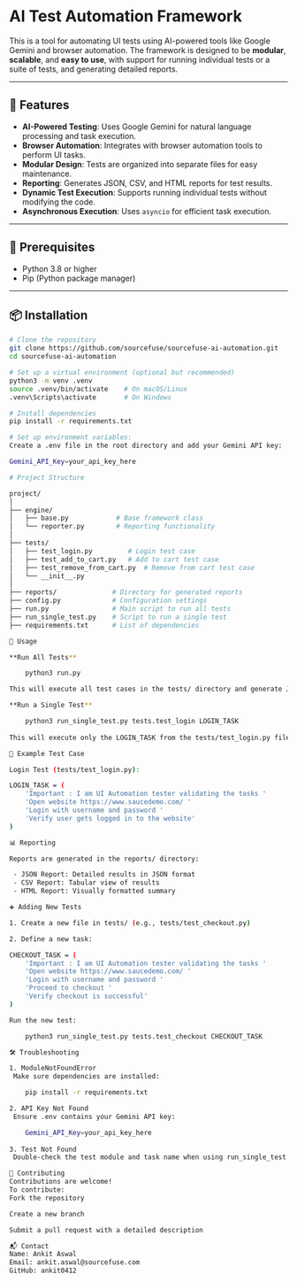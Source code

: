 # AI Test Automation Framework

This is a tool for automating UI tests using AI-powered tools like Google Gemini and browser automation. The framework is designed to be **modular**, **scalable**, and **easy to use**, with support for running individual tests or a suite of tests, and generating detailed reports.

---

## 🔧 Features

- **AI-Powered Testing**: Uses Google Gemini for natural language processing and task execution.  
- **Browser Automation**: Integrates with browser automation tools to perform UI tasks.  
- **Modular Design**: Tests are organized into separate files for easy maintenance.  
- **Reporting**: Generates JSON, CSV, and HTML reports for test results.  
- **Dynamic Test Execution**: Supports running individual tests without modifying the code.  
- **Asynchronous Execution**: Uses `asyncio` for efficient task execution.

---

## 🧱 Prerequisites

- Python 3.8 or higher  
- Pip (Python package manager)

---

## 📦 Installation

```bash
# Clone the repository
git clone https://github.com/sourcefuse/sourcefuse-ai-automation.git
cd sourcefuse-ai-automation

# Set up a virtual environment (optional but recommended)
python3 -m venv .venv
source .venv/bin/activate    # On macOS/Linux
.venv\Scripts\activate       # On Windows

# Install dependencies
pip install -r requirements.txt

# Set up environment variables:
Create a .env file in the root directory and add your Gemini API key:

Gemini_API_Key=your_api_key_here

# Project Structure

project/
│
├── engine/
│   ├── base.py            # Base framework class
│   └── reporter.py        # Reporting functionality
│
├── tests/
│   ├── test_login.py         # Login test case
│   ├── test_add_to_cart.py   # Add to cart test case
│   ├── test_remove_from_cart.py  # Remove from cart test case
│   └── __init__.py
│
├── reports/              # Directory for generated reports
├── config.py             # Configuration settings
├── run.py                # Main script to run all tests
├── run_single_test.py    # Script to run a single test
├── requirements.txt      # List of dependencies

🚀 Usage

**Run All Tests**

    python3 run.py

This will execute all test cases in the tests/ directory and generate JSON, CSV, and HTML reports in the reports/ folder.

**Run a Single Test**

    python3 run_single_test.py tests.test_login LOGIN_TASK
    
This will execute only the LOGIN_TASK from the tests/test_login.py file.

🧪 Example Test Case

Login Test (tests/test_login.py):

LOGIN_TASK = (
    'Important : I am UI Automation tester validating the tasks '
    'Open website https://www.saucedemo.com/ '
    'Login with username and password '
    'Verify user gets logged in to the website'
)

📊 Reporting

Reports are generated in the reports/ directory:

 - JSON Report: Detailed results in JSON format
 - CSV Report: Tabular view of results
 - HTML Report: Visually formatted summary

➕ Adding New Tests

1. Create a new file in tests/ (e.g., tests/test_checkout.py)

2. Define a new task:

CHECKOUT_TASK = (
    'Important : I am UI Automation tester validating the tasks '
    'Open website https://www.saucedemo.com/ '
    'Login with username and password '
    'Proceed to checkout '
    'Verify checkout is successful'
)

Run the new test:

    python3 run_single_test.py tests.test_checkout CHECKOUT_TASK

🛠 Troubleshooting

1. ModuleNotFoundError
 Make sure dependencies are installed:

    pip install -r requirements.txt

2. API Key Not Found
 Ensure .env contains your Gemini API key:

    Gemini_API_Key=your_api_key_here
    
3. Test Not Found
 Double-check the test module and task name when using run_single_test.py.

🤝 Contributing
Contributions are welcome!
To contribute:
Fork the repository

Create a new branch

Submit a pull request with a detailed description

📬 Contact
Name: Ankit Aswal
Email: ankit.aswal@sourcefuse.com
GitHub: ankit0412

